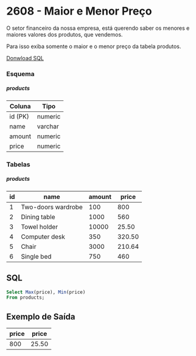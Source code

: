 # 2608 - Maior e Menor Preço

O setor financeiro da nossa empresa, está querendo saber os menores e maiores valores dos produtos, que vendemos.

Para isso exiba somente o maior e o menor preço da tabela produtos.

[Donwload SQL](https://www.beecrowd.com.br/repository-sql/2608.sql)

### Esquema

##### products

| Coluna  | Tipo    |
| ------- | ------- |
| id (PK) | numeric |
| name    | varchar |
| amount  | numeric |
| price   | numeric |

### Tabelas

##### products

| id  | name               | amount | price  |
| --- | ------------------ | ------ | ------ |
| 1   | Two-doors wardrobe | 100    | 800    |
| 2   | Dining table       | 1000   | 560    |
| 3   | Towel holder       | 10000  | 25.50  |
| 4   | Computer desk      | 350    | 320.50 |
| 5   | Chair              | 3000   | 210.64 |
| 6   | Single bed         | 750    | 460    |

## SQL

```sql
Select Max(price), Min(price)
From products;
```

## Exemplo de Saída

| price | price |
| ----- | ----- |
| 800   | 25.50 |
